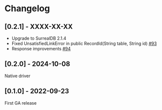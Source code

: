 # Changelog

## [0.2.1] - XXXX-XX-XX

- Upgrade to SurrealDB 2.1.4
- Fixed UnsatisfiedLinkError in public RecordId(String table, String id) [#93](https://github.com/surrealdb/surrealdb.java/pull/93)
- Response improvements [#94](https://github.com/surrealdb/surrealdb.java/pull/94)

## [0.2.0] - 2024-10-08

Native driver

## [0.1.0] - 2022-09-23

First GA release


